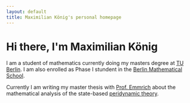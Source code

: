 ```yaml
---
layout: default
title: Maximilian König's personal homepage
---
```

# Hi there, I'm Maximilian König

I am a student of mathematics currently doing my masters degree at [TU Berlin](www.math.tu-berlin.de). I am also enrolled as Phase I stundent in the [Berlin Mathematical School](www.math-berlin.de).

Currently I am writing my master thesis with [Prof. Emmrich](http://www.math.tu-berlin.de/fachgebiete_ag_modnumdiff/diffeqs/v_menue/fg_differentialgleichungen/mitarbeiter/prof_dr_etienne_emmrich/v_menue/home/) about the mathematical analysis of the state-based [peridynamic theory](http://www.math.tu-berlin.de/fachgebiete_ag_modnumdiff/diffeqs/v_menue/fg_differentialgleichungen/publikationen/artikel_nach_themen/#c427615).
